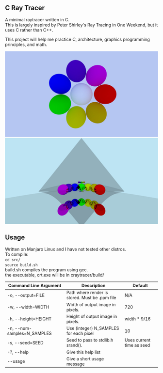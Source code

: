 C Ray Tracer
--
A minimal raytracer written in C.  
This is largely inspired by Peter Shirley's Ray Tracing in One Weekend, but it uses C rather than C++.  

This project will help me practice C, architecture, graphics programming principles, and math.  

![A demo scene](./examples/ex.jpg)
![A scene showcasing reflections](./examples/reflection.jpg)

Usage
---
Written on Manjaro Linux and I have not tested other distros.  
To compile:  
`cd src/`  
`source build.sh`  
build.sh compiles the program using gcc.  
the executable, crt.exe will be in craytracer/build/  

| Command Line Argument | Description | Default |
--- | --- | ---
| -o, --output=FILE          | Path where render is stored. Must be .ppm file | N/A |
| -w, --width=WIDTH          | Width of output image in pixels. | 720 |
| -h, --height=HEIGHT        | Height of output image in pixels. | width * 9/16  |
| -n, --num-samples=N_SAMPLES  | Use (integer) N_SAMPLES for each pixel | 10 |
| -s, --seed=SEED              | Seed to pass to stdlib.h srand(). | Uses current time as seed|
| -?, --help                   | Give this help list |
| --usage                  | Give a short usage message |


